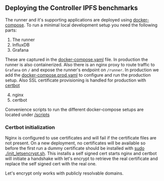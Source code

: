 ## Deploying the Controller IPFS benchmarks

The runner and it's supporting applications are deployed using [docker-compose](https://docs.docker.com/compose/reference/overview/#command-options-overview-and-help). To run a minimal local development setup you need the following  parts:
1. The runner
2. InfluxDB
3. Grafana

These are captured in the [docker-compose.yaml](docker-compose.yaml) file.
In production the runner is also containerized. Also there is an nginx proxy to route traffic to `Grafana` on `/` and expose the runner's endpoint on `/runner`.
In production we add the [docker-compose.prod.yaml](docker-compose.prod.yaml) to configure and run the production setup. Also SSL certificate provisioning is handled for production with [certbot](https://github.com/certbot/certbot)

4. nginx
5. certbot

Convenience scripts to run the different docker-compose setups are located under [/scripts](/scripts/README.md)

### Certbot initialization
Nginx is configured to use certificates and will fail if the certificate files are not present. On a new deployment, no certificates will be available so before the first run a dummy certificate should be installed with [sudo ./init_letsencrypt.sh](./init_letsencrypt.sh). This installs a self signed cert starts nginx and certbot will initiate a handshake with let's encrypt to retrieve the real certificate and replace the self signed cert with the real one.

Let's encrypt only works with publicly resolvable domains.